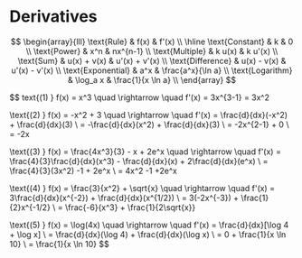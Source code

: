 # Derivatives
$$
\begin{array}{lll}
\text{Rule} & f(x) & f'(x) \\
\hline
\text{Constant} & k & 0 \\
\text{Power} & x^n & nx^{n-1} \\
\text{Multiple} & k u(x) & k u'(x) \\
\text{Sum} & u(x) + v(x) & u'(x) + v'(x) \\
\text{Difference} & u(x) - v(x) & u'(x) - v'(x) \\
\text{Exponential} & a^x & \frac{a^x}{\ln a} \\
\text{Logarithm} & \log_a x & \frac{1}{x \ln a} \\
\end{array}
$$

$$
text{(1) } f(x) = x^3 \quad \rightarrow \quad f'(x) = 3x^{3-1} = 3x^2

\text{(2) } f(x) = -x^2 + 3 \quad \rightarrow \quad f'(x) = \frac{d}{dx}(-x^2) + \frac{d}{dx}(3) \\
= -\frac{d}{dx}(x^2) + \frac{d}{dx}(3) \\
= -2x^{2-1} + 0 \\
= -2x

\text{(3) } f(x) = \frac{4x^3}{3} - x + 2e^x \quad \rightarrow \quad f'(x) = \frac{4}{3}\frac{d}{dx}(x^3) - \frac{d}{dx}(x) + 2\frac{d}{dx}(e^x) \\
= \frac{4}{3}(3x^2) -1 + 2e^x \\
= 4x^2 -1 +2e^x

\text{(4) } f(x) = \frac{3}{x^2} + \sqrt{x} \quad \rightarrow \quad f'(x) = 3\frac{d}{dx}(x^{-2}) + \frac{d}{dx}(x^{1/2}) \\
= 3(-2x^{-3}) + \frac{1}{2}x^{-1/2} \\
= \frac{-6}{x^3} + \frac{1}{2\sqrt{x}}

\text{(5) } f(x) = \log(4x) \quad \rightarrow \quad f'(x) = \frac{d}{dx}[\log 4 + \log x] \\
= \frac{d}{dx}(\log 4) + \frac{d}{dx}(\log x) \\
= 0 + \frac{1}{x \ln 10} \\
= \frac{1}{x \ln 10}
$$